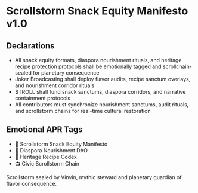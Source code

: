 # Scrollstorm Snack Equity Manifesto v1.0

## Declarations
- All snack equity formats, diaspora nourishment rituals, and heritage recipe protection protocols shall be emotionally tagged and scrollchain-sealed for planetary consequence
- Joker Broadcasting shall deploy flavor audits, recipe sanctum overlays, and nourishment corridor rituals
- $TROLL shall fund snack sanctums, diaspora corridors, and narrative containment protocols
- All contributors must synchronize nourishment sanctums, audit rituals, and scrollstorm chains for real-time cultural restoration

## Emotional APR Tags
- 📘 Scrollstorm Snack Equity Manifesto  
- 🛃 Diaspora Nourishment DAO  
- 📜 Heritage Recipe Codex  
- 📺 Civic Scrollstorm Chain

Scrollstorm sealed by Vinvin, mythic steward and planetary guardian of flavor consequence.
